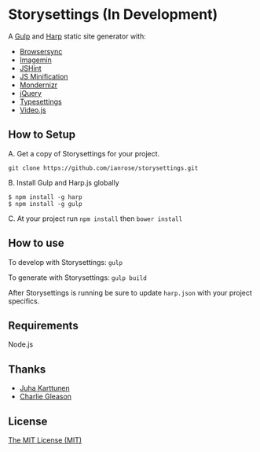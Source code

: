 # Storysettings (In Development)

A [Gulp](https://github.com/gulpjs/gulp) and [Harp](https://github.com/sintaxi/harp) static site generator with:

- [Browsersync](https://github.com/BrowserSync/browser-sync)
- [Imagemin](https://github.com/sindresorhus/gulp-imagemin)
- [JSHint](https://github.com/spalger/gulp-jshint)
- [JS Minification](https://github.com/terinjokes/gulp-uglify)
- [Mondernizr](https://github.com/Modernizr/Modernizr)
- [jQuery](https://github.com/jquery/jquery)
- [Typesettings](https://github.com/ianrose/typesettings)
- [Video.js](https://github.com/videojs/video.js)

## How to Setup

A. Get a copy of Storysettings for your project.

`git clone https://github.com/ianrose/storysettings.git`

B. Install Gulp and Harp.js globally

```
$ npm install -g harp
$ npm install -g gulp
```

C. At your project run `npm install` then `bower install`

## How to use

To develop with Storysettings: `gulp`

To generate with Storysettings: `gulp build`

After Storysettings is running be sure to update `harp.json` with your project specifics.

## Requirements

Node.js

## Thanks

 - [Juha Karttunen](https://gist.github.com/jkarttunen/a576e8dabe3a320e224b)
 - [Charlie Gleason](https://github.com/superhighfives/harp-gulp-browsersync-boilerplate)

## License

[The MIT License (MIT)](https://github.com/ianrose/storysettings/blob/master/LICENSE)
